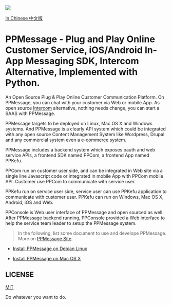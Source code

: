 
<!-- Customer             |  Service -->
<!-- :-------------------------:|:-------------------------: -->
<!-- ![](ppmessage/doc/ppcom.gif)  | ![](ppmessage/doc/ppkefu.gif) -->

![](ppmessage/doc/ppkefu-ppcom.gif)

[In Chinese 中文版](ppmessage/doc/zh-cn/README.md)

# PPMessage - Plug and Play Online Customer Service, iOS/Android In-App Messaging SDK, Intercom Alternative, Implemented with Python. 
An Open Source Plug & Play Online Customer Communication Platform. On PPMessage, you can chat with your customer via Web or mobile App. As open source [Intercom](http://intercom.io) alternative, nothing needs change, you can start a SAAS with PPMessage.

PPMessage targets to be deployed on Linux, Mac OS X and Windows systems. And PPMessage is a clearly API system which could be integrated with any open source Content Management System like Wordpress, Drupal and any commercial system even a e-commerce system.

PPMessage includes a backend system which exposes oauth and web service APIs, a frontend SDK named PPCom, a frontend App named PPKefu.

PPCom run on customer user side, and can be integrated in Web site via a single line Javascript code or integrated in mobile App with PPCom mobile API. Customer use PPCom to communicate with service user.

PPKefu run on service user side, service user can use PPKefu application to communicate with customer user. PPKefu can run on Windows, Mac OS X, Android, iOS and Web.

PPConsole is Web user interface of PPMessage and open sourced as well. After PPMessage backend running, PPConsole provided a Web interface to help the service team leader to setup the PPMessage system. 


> In the following, list some document to use and develope PPMessage. More on [PPMessage Site](https://ppmessage.com).

* [Install PPMessage on Debian Linux](/ppmessage/doc/en-us/install-ppmessage-on-debian.md)

* [Install PPMessage on Mac OS X](/ppmessage/doc/en-us/install-ppmessage-on-mac-os-x.md)

<!-- * [User manual](/ppmessage/doc/en-us/user-manual.md) 

* [Developer manual](/ppmessage/doc/en-us/developer-manual.md) 

-->


## LICENSE 

[MIT](LICENSE.md)

Do whatever you want to do.

